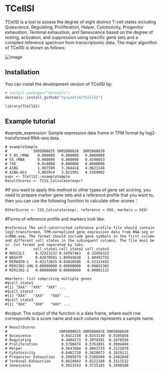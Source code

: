 # TCellSI
TCellSI is a tool to assess the degree of eight distinct T-cell states including Quiescence, Regulating, Proliferation, Helper, Cytotoxicity, Progenitor exhaustion, Terminal exhaustion, and Senescence based on the degree of resting, activation, and suppression using specific gene sets and a compiled reference spectrum from transcriptomic data. The major algorithm of TCellSI is shown as follows: 

![image](https://github.com/VyvyanYjm/TCellSI/blob/main/algorithm.jpg)
## Installation

You can install the development version of TCellSI by:

``` r
# install.packages("devtools")
devtools::install_github("VyvyanYjm/TCellSI")

library(TCellSI)
```

## Example tutorial

#sample_expression: Sample expression data frame in TPM format by log2-transformed RNA-seq data.
```
# exampleSample
#            SRR5088825 SRR5088828  SRR5088830
# 5_8S_rRNA    0.000000   0.000000   0.0000000
# 5S_rRNA      0.000000   0.000000   0.4346853
# 7SK          0.0c0000   0.000000   0.0000000
# A1BG         1.907599   3.284418   4.0821248
# A1BG-AS1     3.083914   2.021501   4.5169002
expr <- TCellSI::exampleSample
ResultScores <- TCSS_Calculate(expr) 
```
#If you want to apply this method to other types of gene set scoring, you need to prepare marker gene sets and a reference profile that you want to, then you can use the following function to calculate other scores：

```
OtherScores <- CSS_Calculate‎(expr, reference = XXX, markers = XXX)
```
#Forms of reference profile and markers look like:
```
#reference The self-constructed reference profile file should contain log2-transformed, TPM-normalized gene expression data from RNA-seq or scRNA-seq. The format should include gene symbols in the first column and different cell states in the subsequent columns. The file must be in .txt format and separated by tabs.
#            cell_state1 cell_state2 cell_state3
# DDX11L1     0.32323232 0.54567463   0.32456323
# WASH7P      0.82670591 1.89565638   1.40492732
# MIR6859-1   0.02172025 0.03816506   0.52313432
# MIR1302-2HG 0.00000000 0.00000000   0.00032302
# MIR1302-2   0.00000000 0.00000000   0.00002132
```
```
#markers: list comprising multiple genes
#$cell_state1
#[1] "XXX"  "XXX"  "XXX" ...
#$cell_state2
#[1] "XXX"   "XXX"   "XXX" ...
#$cell_state3
#[1] "XXX"   "XXX"   "XXX" ...
```
#output:
The output of the function is a data frame, where each row corresponds to a score name and each column represents a sample name.  
```
# ResultScores
#                        SRR5088825 SRR5088828 SRR5088830
# Quiescence              0.6422158  0.6153140  0.5105856
# Regulating              0.4404173  0.3974391  0.1670356
# Proliferation           0.5780474  0.5761891  0.3994404
# Helper                  0.5647604  0.4063729  0.2121070
# Cytotoxicity            0.6482720  0.5826073  0.1829111
# Progenitor Exhaustion   0.5905679  0.5308304  0.2482848
# Terminal Exhaustion     0.6624943  0.6222188  0.3311532
# Senescence              0.5921543  0.5725185  0.2896508
```
 

